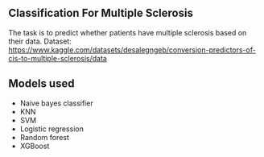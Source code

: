 ## Classification For Multiple Sclerosis

The task is to predict whether patients have multiple sclerosis based on their data.
Dataset: https://www.kaggle.com/datasets/desalegngeb/conversion-predictors-of-cis-to-multiple-sclerosis/data

## Models used

- Naive bayes classifier
- KNN
- SVM
- Logistic regression
- Random forest
- XGBoost